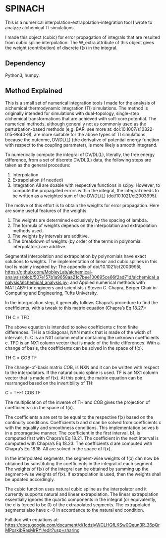 # SPINACH

This is a numerical interpolation-extrapolation-integration tool I wrote to analyze alchemical TI simulations. 

I made this object (cubic) for error propagation of integrals that are resulted from cubic spline interpolation. The W_extra attribute of this object gives the weight (contribution) of discrete f(x) in the integral. 

## Dependency
Python3, numpy.

## Method Explained
This is a small set of numerical integration tools I made for the analysis of alchemical thermodynamic integration (TI) simulations. The method is originally intended for simulations with dual-topology, single-step alchemical transformations that are achieved with soft-core potential. The numerical methods, although generally not as commonly used as the perturbation-based methods (e,g. BAR, see more at: doi:10.1007/s10822-015-9840-9), are more suitable for the above types of TI simulations because the outcome, DV/DL(L) (the derivative of potential energy function with respect to the coupling parameter), is more likely a smooth integrand.

To numerically compute the integral of DV/DL(L), literally, the free energy difference, from a set of discrete DV/DL(L) data, the following steps are taken as the general procedure: 
1. Interpolation
2. Extrapolation (if needed)
3. Integration
All are doable with respective functions in scipy. However, to compute the propagated errors within the integral, the integral needs to be written as a weighted sum of the DV/DL(L) (doi/10.1021/ct2003995).

The motive of this effort is to obtain the weights for error propagation. Here are some useful features of the weights: 
1. The weights are determined exclusively by the spacing of lambda. 
2. The formula of weights depends on the interpolation and extrapolation methods used. 
3. The weights by intervals are additive. 
4. The breakdown of weights (by order of the terms in polynomial interpolators) are additive. 

Segmental interpolation and extrapolation by polynomials have exact solutions to weights. The implementation of linear and cubic splines in this tool is mainly inspired by: 
The appendix of doi/10.1021/ct2003995l; 
https://github.com/MobleyLab/alchemical-analysis/blob/507e157b1a9658aa21c7bee100695ce66f2ad71d/alchemical_analysis/alchemical_analysis.py; and
Applied numerical methods with MATLAB® for engineers and scientists / Steven C. Chapra, Berger Chair in Computing and Engineering, Tufts University. 

In the interpolation step, it generally follows Chapra’s procedure to find the coefficients, with a tweak to this matrix equation (Chapra’s Eq 18.27):

TH C = TFD

The above equation is intended to solve coefficients c from finite differences. TH is a tridiagonal, NXN matrix that is made of the width of intervals, h. C is an NX1 column vector containing the unknown coefficients c. TFD is an NX1 column vector that is made of the finite differences. With a change of basis, the coefficients can be solved in the space of f(x). 

TH C = COB TF

The change-of-basis matrix COB, is NXN and it can be written with respect to the interpolators. If the natural cubic spline is used. TF is an NX1 column vector that is made of f(x). At this point, the matrix equation can be rearranged based on the invertibility of TH: 

C = TH-1 COB TF

The multiplication of the inverse of TH and COB gives the projection of coefficients c in the space of f(x). 

The coefficients a are set to be equal to the respective f(x) based on the continuity conditions. Coefficients b and d can be solved from coefficients c with the equality and smoothness conditions. This implementation solves b in a propragative manner. The coefficient in the first interval, b1, is computed first with Chapra’s Eq 18.21. The coefficient in the next interval is computed with Chapra’s Eq 18.23. The coefficients d are computed with Chapra’s Eq 18.18. All are solved in the space of f(x). 

In the interpolated segments, the segment-wise weights of f(x) can now be obtained by substituting the coefficients in the integral of each segment. The weights of f(x) of the integral can be obtained by summing up the segment-wise weights of f(x). If extrapolation is used, then the weights shall be updated accordingly. 

The cubic function uses natural cubic spline as the interpolator and it currently supports natural and linear extrapolation. The linear extrapolation essentially ignores the quartic components in the integral (or equivalently, the d is forced to be 0) of the extrapolated segments. The extrapolated segments also have c=0 in accordance to the natural end condition. 

Full doc with equations at: 
https://docs.google.com/document/d/1cdzjvWCLHGfLKSw0Qeun3R_36pQrMPxskibRasMrRYI/edit?usp=sharing
